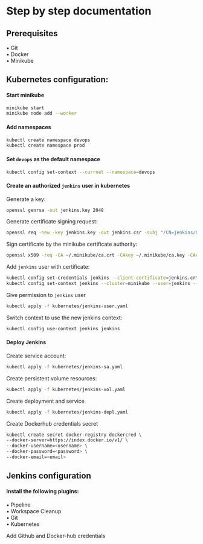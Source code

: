 # Step by step documentation
## Prerequisites
• Git  
• Docker  
• Minikube  
## Kubernetes configuration:
#### Start minikube
```bash
minikube start
minikube node add --worker
```
#### Add namespaces
```bash
kubectl create namespace devops
kubectl create namespace prod
```
#### Set `devops` as the default namespace
```bash
kubectl config set-context --currnet --namespace=devops
```
#### Create an authorized `jenkins` user in kubernetes
Generate a key:
```bash
openssl genrsa -out jenkins.key 2048
```
Generate certificate signing request:
```bash
openssl req -new -key jenkins.key -out jenkins.csr -subj "/CN=jenkins/O=devops/O=minikube.com"
```
Sign certificate by the minikube certificate authority:
```bash
openssl x509 -req -CA ~/.minikube/ca.crt -CAkey ~/.minikube/ca.key -CAcreateserial -days 730 -in jenkins.csr -out jenkins.crt
```
Add `jenkins` user with certificate:
```bash
kubectl config set-credentials jenkins --client-certificate=jenkins.crt --client-key=jenkins.key
kubectl config set-context jenkins --cluster=minikube --user=jenkins --namespace=devops
```
Give permission to `jenkins` user
```bash
kubectl apply -f kubernetes/jenkins-user.yaml
```
Switch context to use the new jenkins context:
```bash
kubectl config use-context jenkins jenkins
```

#### Deploy Jenkins
Create service account:
```bash
kubectl apply -f kubernetes/jenkins-sa.yaml
```
Create persistent volume resources:
```bash
kubectl apply -f kubernetes/jenkins-vol.yaml
```
Create deployment and service
```bash
kubectl apply -f kubernetes/jenkins-depl.yaml
```
Create Dockerhub credentials secret
```bash
kubectl create secret docker-registry dockercred \
--docker-server=https://index.docker.io/v1/ \
--docker-username=<username> \
--docker-password=<password> \
--docker-email=<email>
```

## Jenkins configuration  
#### Install the following plugins:  
• Pipeline  
• Workspace Cleanup  
• Git  
• Kubernetes  
  
Add Github and Docker-hub credentials  
